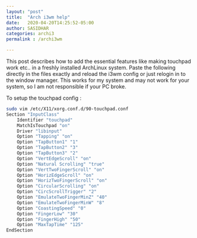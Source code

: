 ```yaml
---
layout: "post"
title:  "Arch i3wm help"
date:   2020-04-20T14:25:52-05:00
author: SASIDHAR
categories: archi3
permalink : /archi3wm

---
```


This post describes how to add the essential features like making touchpad work etc.. in a freshly installed ArchLinux system. Paste the following directly in the files exactly and reload the i3wm config or just relogin in to the window manager. This works for my system and may not work for your system, so I am not responsible if your PC broke. 


 To setup the touchpad config :
```zsh
sudo vim /etc/X11/xorg.conf.d/90-touchpad.conf
Section "InputClass"
	Identifier "touchpad"
	MatchIsTouchpad "on"
	Driver "libinput"
	Option "Tapping" "on"
	Option "TapButton1" "1"
	Option "TapButton2" "3"
	Option "TapButton3" "2"
	Option "VertEdgeScroll" "on"
	Option "Natural Scrolling" "true"
	Option "VertTwoFingerScroll" "on"
	Option "HorizEdgeScroll" "on"
	Option "HorizTwoFingerScroll" "on"
	Option "CircularScrolling" "on"
	Option "CircScrollTrigger" "2"
	Option "EmulateTwoFingerMinZ" "40"
	Option "EmulateTwoFingerMinW" "8"
	Option "CoastingSpeed" "0"
	Option "FingerLow" "30"
	Option "FingerHigh" "50"
	Option "MaxTapTime" "125"
EndSection
```



	

